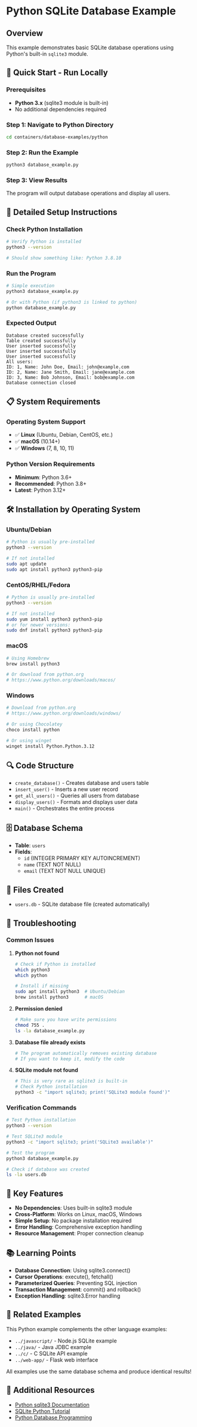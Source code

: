 # Python SQLite Database Example

## Overview
This example demonstrates basic SQLite database operations using Python's built-in `sqlite3` module.

## 🚀 Quick Start - Run Locally

### Prerequisites
- **Python 3.x** (sqlite3 module is built-in)
- No additional dependencies required

### Step 1: Navigate to Python Directory
```bash
cd containers/database-examples/python
```

### Step 2: Run the Example
```bash
python3 database_example.py
```

### Step 3: View Results
The program will output database operations and display all users.

## 🔧 Detailed Setup Instructions

### Check Python Installation
```bash
# Verify Python is installed
python3 --version

# Should show something like: Python 3.8.10
```

### Run the Program
```bash
# Simple execution
python3 database_example.py

# Or with Python (if python3 is linked to python)
python database_example.py
```

### Expected Output
```
Database created successfully
Table created successfully
User inserted successfully
User inserted successfully
User inserted successfully
All users:
ID: 1, Name: John Doe, Email: john@example.com
ID: 2, Name: Jane Smith, Email: jane@example.com
ID: 3, Name: Bob Johnson, Email: bob@example.com
Database connection closed
```

## 📋 System Requirements

### Operating System Support
- ✅ **Linux** (Ubuntu, Debian, CentOS, etc.)
- ✅ **macOS** (10.14+)
- ✅ **Windows** (7, 8, 10, 11)

### Python Version Requirements
- **Minimum**: Python 3.6+
- **Recommended**: Python 3.8+
- **Latest**: Python 3.12+

## 🛠️ Installation by Operating System

### Ubuntu/Debian
```bash
# Python is usually pre-installed
python3 --version

# If not installed
sudo apt update
sudo apt install python3 python3-pip
```

### CentOS/RHEL/Fedora
```bash
# Python is usually pre-installed
python3 --version

# If not installed
sudo yum install python3 python3-pip
# or for newer versions:
sudo dnf install python3 python3-pip
```

### macOS
```bash
# Using Homebrew
brew install python3

# Or download from python.org
# https://www.python.org/downloads/macos/
```

### Windows
```bash
# Download from python.org
# https://www.python.org/downloads/windows/

# Or using Chocolatey
choco install python

# Or using winget
winget install Python.Python.3.12
```

## 🔍 Code Structure
- `create_database()` - Creates database and users table
- `insert_user()` - Inserts a new user record
- `get_all_users()` - Queries all users from database
- `display_users()` - Formats and displays user data
- `main()` - Orchestrates the entire process

## 🗄️ Database Schema
- **Table**: `users`
- **Fields**:
  - `id` (INTEGER PRIMARY KEY AUTOINCREMENT)
  - `name` (TEXT NOT NULL)
  - `email` (TEXT NOT NULL UNIQUE)

## 📁 Files Created
- `users.db` - SQLite database file (created automatically)

## 🚨 Troubleshooting

### Common Issues

1. **Python not found**
   ```bash
   # Check if Python is installed
   which python3
   which python
   
   # Install if missing
   sudo apt install python3  # Ubuntu/Debian
   brew install python3      # macOS
   ```

2. **Permission denied**
   ```bash
   # Make sure you have write permissions
   chmod 755 .
   ls -la database_example.py
   ```

3. **Database file already exists**
   ```bash
   # The program automatically removes existing database
   # If you want to keep it, modify the code
   ```

4. **SQLite module not found**
   ```bash
   # This is very rare as sqlite3 is built-in
   # Check Python installation
   python3 -c "import sqlite3; print('SQLite3 module found')"
   ```

### Verification Commands
```bash
# Test Python installation
python3 --version

# Test SQLite3 module
python3 -c "import sqlite3; print('SQLite3 available')"

# Test the program
python3 database_example.py

# Check if database was created
ls -la users.db
```

## 🎯 Key Features
- **No Dependencies**: Uses built-in sqlite3 module
- **Cross-Platform**: Works on Linux, macOS, Windows
- **Simple Setup**: No package installation required
- **Error Handling**: Comprehensive exception handling
- **Resource Management**: Proper connection cleanup

## 📚 Learning Points
- **Database Connection**: Using sqlite3.connect()
- **Cursor Operations**: execute(), fetchall()
- **Parameterized Queries**: Preventing SQL injection
- **Transaction Management**: commit() and rollback()
- **Exception Handling**: sqlite3.Error handling

## 🔗 Related Examples
This Python example complements the other language examples:
- `../javascript/` - Node.js SQLite example
- `../java/` - Java JDBC example
- `../c/` - C SQLite API example
- `../web-app/` - Flask web interface

All examples use the same database schema and produce identical results!

## 📖 Additional Resources
- [Python sqlite3 Documentation](https://docs.python.org/3/library/sqlite3.html)
- [SQLite Python Tutorial](https://www.sqlitetutorial.net/sqlite-python/)
- [Python Database Programming](https://docs.python.org/3/library/sqlite3.html#tutorial)
